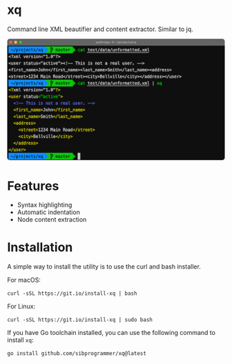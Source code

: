 # xq

Command line XML beautifier and content extractor. Similar to jq.

![xq](./assets/images/screenshot.png?raw=true)

# Features

* Syntax highlighting
* Automatic indentation
* Node content extraction

# Installation

A simple way to install the utility is to use the curl and bash installer.

For macOS:
```
curl -sSL https://git.io/install-xq | bash
```

For Linux:
```
curl -sSL https://git.io/install-xq | sudo bash
```

If you have Go toolchain installed, you can use the following command to install `xq`:
```
go install github.com/sibprogrammer/xq@latest
```